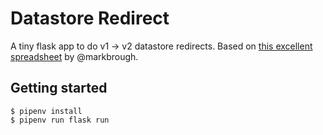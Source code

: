 # Datastore Redirect

A tiny flask app to do v1 -> v2 datastore redirects. Based on [this excellent spreadsheet](https://docs.google.com/spreadsheets/d/19Qs6naJhoMIDpgbtNWr2Uab1mzzJge61_vfP4mEYCTs/edit) by @markbrough.

## Getting started

```shell
$ pipenv install
$ pipenv run flask run
```
